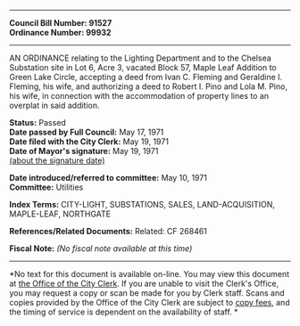 * * * * *  
  
**Council Bill Number: [](#h0)[](#h2)91527**   
**Ordinance Number: 99932**  
  
* * * * *  
  
AN ORDINANCE relating to the Lighting Department and to the Chelsea Substation site in Lot 6, Acre 3, vacated Block 57, Maple Leaf Addition to Green Lake Circle, accepting a deed from Ivan C. Fleming and Geraldine I. Fleming, his wife, and authorizing a deed to Robert I. Pino and Lola M. Pino, his wife, in connection with the accommodation of property lines to an overplat in said addition.  
  
**Status:** Passed   
**Date passed by Full Council:** May 17, 1971   
**Date filed with the City Clerk:** May 19, 1971   
**Date of Mayor's signature:** May 19, 1971   
[(about the signature date)](/~public/approvaldate.htm)   
  
  
**Date introduced/referred to committee:** May 10, 1971   
**Committee:** Utilities   
  
**Index Terms:** CITY-LIGHT, SUBSTATIONS, SALES, LAND-ACQUISITION, MAPLE-LEAF, NORTHGATE  
  
**References/Related Documents:** Related: CF 268461  
  
**Fiscal Note:** *(No fiscal note available at this time)*  
  
* * * * *  
  
*No text for this document is available on-line. You may view this document at [the Office of the City Clerk](http://www.seattle.gov/leg/clerk/contactUs.htm). If you are unable to visit the Clerk's Office, you may request a copy or scan be made for you by Clerk staff. Scans and copies provided by the Office of the City Clerk are subject to [copy fees](http://clerk.seattle.gov/~public/clerkfees.htm), and the timing of service is dependent on the availability of staff. *  
  
  
